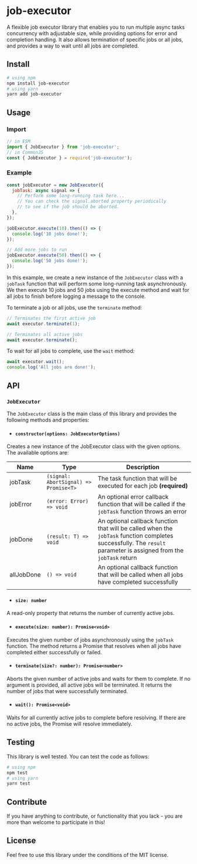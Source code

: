 # job-executor

A flexible job executor library that enables you to run multiple async tasks concurrency with adjustable size, while providing options for error and completion handling. It also allows termination of specific jobs or all jobs, and provides a way to wait until all jobs are completed.

## Install

```bash
# using npm
npm install job-executor
# using yarn
yarn add job-executor
```

## Usage

### Import

```js
// in ESM
import { JobExecutor } from 'job-executor';
// in CommonJS
const { JobExecutor } = require('job-executor');
```

### Example

```js
const jobExecutor = new JobExecutor({
  jobTask: async signal => {
    // Perform some long-running task here...
    // You can check the signal.aborted property periodically
    // to see if the job should be aborted.
  },
});

jobExecutor.execute(10).then(() => {
  console.log('10 jobs done!');
});

// Add more jobs to run
jobExecutor.execute(50).then(() => {
  console.log('50 jobs done!');
});
```

In this example, we create a new instance of the `JobExecutor` class with a `jobTask` function that will perform some long-running task asynchronously. We then execute 10 jobs and 50 jobs using the execute method and wait for all jobs to finish before logging a message to the console.

To terminate a job or all jobs, use the `terminate` method:

```js
// Terminates the first active job
await executor.terminate(1);

// Terminates all active jobs
await executor.terminate();
```

To wait for all jobs to complete, use the `wait` method:

```js
await executor.wait();
console.log('All jobs are done!');
```

## API

### `JobExecutor`

The `JobExecutor` class is the main class of this library and provides the following methods and properties:

- #### `constructor(options: JobExecutorOptions)`

Creates a new instance of the JobExecutor class with the given options. The available options are:

| Name       | Type                                  | Description                                                                                                                                                        |
| ---------- | ------------------------------------- | ------------------------------------------------------------------------------------------------------------------------------------------------------------------ |
| jobTask    | `(signal: AbortSignal) => Promise<T>` | The task function that will be executed for each job **(required)**                                                                                                |
| jobError   | `(error: Error) => void`              | An optional error callback function that will be called if the `jobTask` function throws an error                                                                  |
| jobDone    | `(result: T) => void`                 | An optional callback function that will be called when the `jobTask` function completes successfully. The `result` parameter is assigned from the `jobTask` return |
| allJobDone | `() => void`                          | An optional callback function that will be called when all jobs have completed successfully                                                                        |
|            |

- #### `size: number`

A read-only property that returns the number of currently active jobs.

- #### `execute(size: number): Promise<void>`

Executes the given number of jobs asynchronously using the `jobTask` function. The method returns a Promise that resolves when all jobs have completed either successfully or failed.

- #### `terminate(size?: number): Promise<number>`

Aborts the given number of active jobs and waits for them to complete. If no argument is provided, all active jobs will be terminated. It returns the number of jobs that were successfully terminated.

- #### `wait(): Promise<void>`

Waits for all currently active jobs to complete before resolving. If there are no active jobs, the Promise will resolve immediately.

## Testing

This library is well tested. You can test the code as follows:

```bash
# using npm
npm test
# using yarn
yarn test
```

## Contribute

If you have anything to contribute, or functionality that you lack - you are more than welcome to participate in this!

## License

Feel free to use this library under the conditions of the MIT license.
